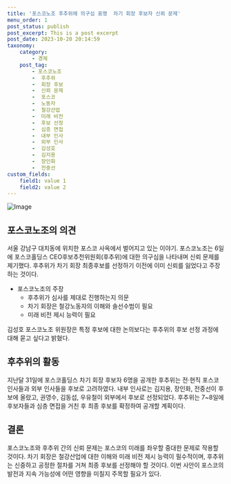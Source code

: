 ```yaml
---
title: '포스코노조 후추위에 의구심 표명  차기 회장 후보자 신뢰 문제'
menu_order: 1
post_status: publish
post_excerpt: This is a post excerpt
post_date: 2023-10-20 20:14:59
taxonomy:
    category:
        - 경제
    post_tag:
        - 포스코노조
        -  후추위
        -  회장 후보
        -  신뢰 문제
        -  포스코
        -  노동자
        -  철강산업
        -  미래 비전
        -  후보 선정
        -  심층 면접
        -  내부 인사
        -  외부 인사
        -  김성호
        -  김지용
        -  장인화
        -  전중선
custom_fields:
    field1: value 1
    field2: value 2
---
```


![Image](https://imgnews.pstatic.net/image/050/2024/02/06/0000071620_001_20240206183801102.jpg?type=w647)


## 포스코노조의 의견
서울 강남구 대치동에 위치한 포스코 사옥에서 벌어지고 있는 이야기. 포스코노조는 6일에 포스코홀딩스 CEO후보추천위원회(후추위)에 대한 의구심을 나타내며 신뢰 문제를 제기했다. 후추위가 차기 회장 최종후보를 선정하기 이전에 이미 신뢰를 잃었다고 주장하는 것이다.

- 포스코노조의 주장
    - 후추위가 심사를 제대로 진행하는지 의문
    - 차기 회장은 철강노동자의 이해와 솔선수범이 필요
    - 미래 비전 제시 능력이 필요

김성호 포스코노조 위원장은 특정 후보에 대한 논의보다는 후추위의 후보 선정 과정에 대해 묻고 싶다고 밝혔다. 

## 후추위의 활동
지난달 31일에 포스코홀딩스 차기 회장 후보자 6명을 공개한 후추위는 전·현직 포스코 인사들과 외부 인사들을 후보로 고려하였다. 내부 인사로는 김지용, 장인화, 전중선이 후보에 올랐고, 권영수, 김동섭, 우유철이 외부에서 후보로 선정되었다. 후추위는 7~8일에 후보자들과 심층 면접을 거친 후 최종 후보를 확정하여 공개할 계획이다.

## 결론
포스코노조와 후추위 간의 신뢰 문제는 포스코의 미래를 좌우할 중대한 문제로 작용할 것이다. 차기 회장은 철강산업에 대한 이해와 미래 비전 제시 능력이 필수적이며, 후추위는 신중하고 공정한 절차를 거쳐 최종 후보를 선정해야 할 것이다. 이번 사안이 포스코의 발전과 지속 가능성에 어떤 영향을 미칠지 주목할 필요가 있다.
